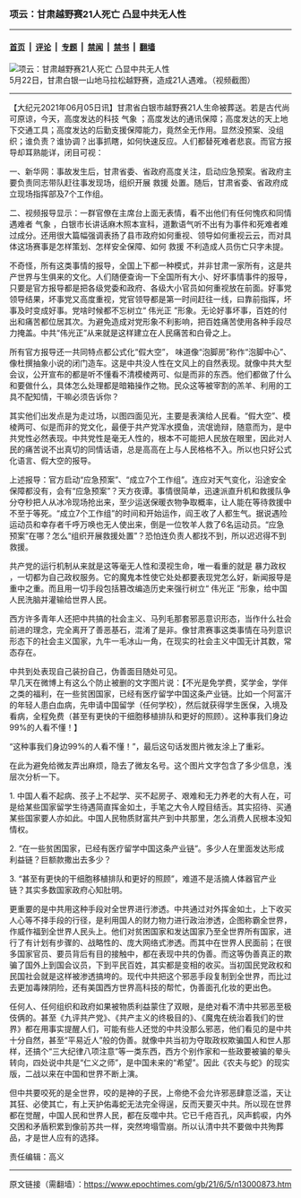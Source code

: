 ### 项云：甘肃越野赛21人死亡 凸显中共无人性

---

#### [首页](../../../..?n13000873) &nbsp;|&nbsp; [评论](../../../../../epoch-comment?n13000873) &nbsp;|&nbsp; [专题](../../../../../epoch-special?n13000873) &nbsp;|&nbsp; [禁闻](../../../../../epoch-news?n13000873) &nbsp;|&nbsp; [禁书](../../../../../books?n13000873) &nbsp;|&nbsp; [翻墙](https://github.com/gfw-breaker/nogfw/blob/master/README.md?n13000873)


<div><img alt="项云：甘肃越野赛21人死亡 凸显中共无人性" class="attachment-djy_600_400 size-djy_600_400 wp-post-image" src="https://i.epochtimes.com/assets/uploads/2021/06/id13000901-37a31491e690838e2fea68d01e2bafd6-.jpeg"/>
<div class="caption">
 5月22日，甘肃白银一山地马拉松越野赛，造成21人遇难。（视频截图）
</div></div><hr/><div class="post_content" id="artbody" itemprop="articleBody">
 <!-- article content begin -->
 <p>
  【大纪元2021年06月05日讯】甘肃省白银市越野赛21人生命被葬送。若是古代尚可原谅，今天，高度发达的科技
  <ok href="https://www.epochtimes.com/gb/tag/%E6%B0%94%E8%B1%A1.html">
   气象
  </ok>
  ；高度发达的通讯保障；高度发达的天上地下交通工具；高度发达的后勤支援保障能力，竟然全无作用。显然没预案、没组织；谁负责？谁协调？出事抓瞎，如何快速反应。人们都替死难者悲哀。而官方报导却耳熟能详，闭目可视：
 </p>
 <p>
  一、新华网：事故发生后，甘肃省委、省政府高度关注，启动应急预案。省政府主要负责同志带队赶往事发现场，组织开展
  <ok href="https://www.epochtimes.com/gb/tag/%E6%95%91%E6%8F%B4.html">
   救援
  </ok>
  处置。随后，甘肃省委、省政府成立现场指挥部及7个工作组。
 </p>
 <p>
  二、视频报导显示：一群官僚在主席台上面无表情，看不出他们有任何愧疚和同情遇难者
  <ok href="https://www.epochtimes.com/gb/tag/%E6%B0%94%E8%B1%A1.html">
   气象
  </ok>
  ，白银市长讲话麻木照本宣科，道歉语气听不出有为事件和死难者难过成分。还用很大篇幅强调表扬了县市政府如何重视、领导如何重视云云，而对具体这场赛事是怎样策划、怎样安全保障、如何
  <ok href="https://www.epochtimes.com/gb/tag/%E6%95%91%E6%8F%B4.html">
   救援
  </ok>
  不利造成人员伤亡只字未提。
 </p>
 <p>
  不奇怪，所有这类事情的报导，全国上下都一种模式，并非甘肃一家所有，这是共产世界与生俱来的文化。人们随便查询一下全国所有大小、好坏事情事件的报导，只要是官方报导都是把各级党委和政府、各级大小官员如何重视放在前面。好事党领导结果，坏事党又高度重视，党官领导都是第一时间赶往一线，曰靠前指挥，坏事及时变成好事。党啥时候都不忘树立“
  <ok href="https://www.epochtimes.com/gb/tag/%E4%BC%9F%E5%85%89%E6%AD%A3.html">
   伟光正
  </ok>
  ”形象。无论好事坏事，百姓的付出和痛苦都位居其次。为避免造成对党形象不利影响，把百姓痛苦使用各种手段尽力掩盖。中共“伟光正”从来就是这样建立在人民痛苦和白骨之上。
 </p>
 <p>
  所有官方报导还一共同特点都公式化“假大空”， 味道像“泡脚房”称作“泡脚中心”、像杜撰抽象小说的闭门造车。这是中共没人性在文风上的自然表现。就像中共大型会议，公开宣布的都是听不懂看不清模棱两可、似是而非的东西。他们都做了什么和要做什么，具体怎么处理都是暗箱操作之物。民众这等被宰割的羔羊、利用的工具不配知情，干嘛必须告诉你？
 </p>
 <p>
  其实他们出发点是为走过场，以图四面见光，主要是表演给人民看。“假大空”、模棱两可、似是而非的党文化，最便于共产党浑水摸鱼，流氓诡辩，随意而为，是中共党性必然表现。中共党性是毫无人性的，根本不可能把人民放在眼里，因此对人民的痛苦说不出真切的同情话语，总是高高在上与人民格格不入。所以也只好公式化语言、假大空的报导。
 </p>
 <p>
  上述报导：官方启动“应急预案”、“成立7个工作组”。连应对天气变化，沿途安全保障都没有，会有“应急预案”？天方夜谭。事情很简单，迅速派直升机和救援队争分夺秒把人从冰冷现场抢出来，至少运送保暖衣物争取概率，让人能在等待救援中不至于等死。“成立7个工作组”的时间和开始运作，阎王收了人都生气。据说遇险运动员和幸存者千呼万唤也无人使出来，倒是一位牧羊人救了6名运动员。“应急预案”在哪？怎么“组织开展救援处置”？恐怕连负责人都找不到，所以迟迟得不到救援。
 </p>
 <p>
  共产党的运行机制从来就是这等毫无人性和漠视生命，唯一看重的就是
  <ok href="https://www.epochtimes.com/gb/tag/%E6%9A%B4%E5%8A%9B%E6%94%BF%E6%9D%83.html">
   暴力政权
  </ok>
  ，一切都为自己政权服务。它的魔鬼本性使它处处都要表现党怎么好，新闻报导是重中之重。而且用一切手段包括篡改编造历史来强行树立“
  <ok href="https://www.epochtimes.com/gb/tag/%E4%BC%9F%E5%85%89%E6%AD%A3.html">
   伟光正
  </ok>
  ”形象，给中国人民洗脑并灌输给世界人民。
 </p>
 <p>
  西方许多青年人还把中共搞的社会主义、马列毛那套邪恶意识形态，当作什么社会前进的理念，完全离开了善恶基石，混淆了是非。像甘肃赛事这类事情在马列意识形态下的社会主义国家，九牛一毛冰山一角，在现实的社会主义中国无计其数，常态存在。
 </p>
 <p>
  中共到处表现自己装扮自己，伪善面目随处可见。
  <br/>
  早几天在微博上有这么个防止被删的文字图片说：【不光是免学费，奖学金，学伴之类的福利，在一些贫困国家，已经有医疗留学中国这条产业链。比如一个阿富汗的年轻人患白血病，先申请中国留学（任何学校），然后就获得学生医保，入境及看病，全程免费（甚至有更快的干细胞移植排队和更好的照顾）。这种事我们身边99%的人看不懂！】
 </p>
 <p>
  “这种事我们身边99%的人看不懂！”，最后这句话发图片微友涂上了重彩。
 </p>
 <p>
  在此为避免给微友弄出麻烦，隐去了微友名号。这个图片文字包含了多少信息，浅层次分析一下。
 </p>
 <p>
  1. 中国人看不起病、孩子上不起学、买不起房子、艰难和无力养老的大有人在，可是给某些国家留学生待遇简直挥金如土，手笔之大令人瞠目结舌。其实招待、买通某些国家要人亦如此。中国人民物质财富共产到中共那里，怎么消费人民根本没知情权。
 </p>
 <p>
  2. “在一些贫困国家，已经有医疗留学中国这条产业链”。多少人在里面发达形成利益链？巨额款撒出去多少？
 </p>
 <p>
  3. “甚至有更快的干细胞移植排队和更好的照顾”，难道不是活摘人体器官产业链？其实多数国家政府心知肚明。
 </p>
 <p>
  更重要的是中共用这种手段对全世界进行渗透。中共通过对外挥金如土，上下收买人心等不择手段的行径，是利用国人的财力物力进行政治渗透，企图称霸全世界，作威作福到全世界人民头上。他们对贫困国家和发达国家乃至全世界所有国家，进行了有计划有步骤的、战略性的、庞大网络式渗透。而其中在世界人民面前；在很多国家官员、要员背后有目的接触中，都在表现中共的伪善。而这等伪善真正的欺骗了国外上到国会议员，下到平民百姓，其实都是变相的收买。当初国民党政权和民国社会就是这样被渗透搞垮的。现代中共把这个邪恶手段复制到全世界，而比过去更加毒辣阴险，还有美国西方世界高科技的帮忙，伪善面孔化妆的更出色。
 </p>
 <p>
  任何人、任何组织和政府如果被物质利益蒙住了双眼，是绝对看不清中共邪恶至极伎俩的。甚至《九评共产党》、《共产主义的终极目的》、《魔鬼在统治着我们的世界》都在用事实提醒人们，可能有些人还觉的中共没那么邪恶，他们看见的是中共十分自然，甚至“平易近人”般的伪善。就像中共当初为夺取政权欺骗国人和世人那样，还搞个“三大纪律八项注意”等一类东西，西方个别作家和一些政要被骗的晕头转向，四处说中共是“仁义之师”，是中国未来的“希望”。因此《农夫与蛇》的现实版，二战以来在中国和世界不断上演。
 </p>
 <p>
  但中共要咬死的是全世界，咬的是神的子民，上帝绝不会允许邪恶肆意泛滥，天让其狂、必使其亡，有上天护佑毒蛇无法完全得逞，反而天要灭中共。所以现在世界都在觉醒，中国人民和世界人民，都在反噬中共。它已千疮百孔，风声鹤唳，内外交困和矛盾积累到像前苏共一样，突然垮塌雪崩。所以认清中共不要做中共殉葬品，才是世人应有的选择。
 </p>
 <p>
  责任编辑：高义
 </p>
 <!-- article content end -->
 <div id="below_article_ad">
 </div>
</div>


---

原文链接（需翻墙）：https://www.epochtimes.com/gb/21/6/5/n13000873.htm